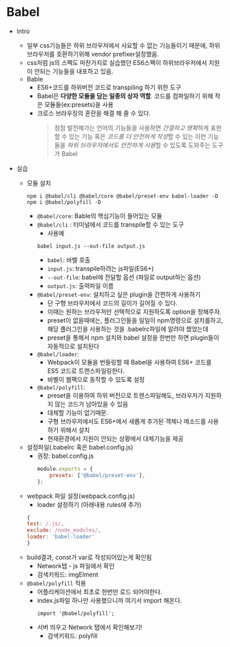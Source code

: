# Babel

-   Intro

    -   일부 css기능들은 하위 브라우저에서 사요할 수 없는 기능들이기 때문에, 하위브라우저를 호환하기위해 vendor prefixer설정했음.
    -   css처럼 js의 스펙도 마찬가지로 실습했던 ES6스펙이 하위브라우저에서 지원이 안되는 기능들을 내포하고 있음.
    -   Bable
        -   ES6+코드를 하위버전 코드로 transpiling 하기 위한 도구
        -   Babel은 **다양한 모듈을 담는 일종의 상자 역할**. 코드를 컴파일하기 위해 작은 모듈들(ex:presets)을 사용
        -   크로스 브라우징의 혼란을 해결 해 줄 수 있다.
            > 점점 발전해가는 언어의 기능들을 사용하면 *간결하고 명확*하게 표현할 수 있는 기능 혹은
            > *코드를 더 안전하게 작성*할 수 있는
            > 이런 기능들을 *하위 브라우저에서도 안전하게 사용*할 수 있도록 도와주는 도구가 Babel

-   실습
    -   모듈 설치
        ```console
        npm i @babel/cli @babel/core @babel/preset-env babel-loader -D
        npm i @babel/polyfill -D
        ```
        -   `@babel/core`: Bable의 핵심기능이 들어있는 모듈
        -   `@babel/cli` : 터미널에서 코드를 transpile할 수 있는 도구
            -   사용예
            ```console
            babel input.js --out-file output.js
            ```
            -   `babel`: 바벨 호출
            -   `input.js`: transpile하려는 js파일(ES6+)
            -   `--out-file`: babel에 전달할 옵션 (파일로 output하는 옵션)
            -   `output.js`: 출력파일 이름
        -   `@babel/preset-env`: 설치하고 싶은 plugin을 간편하게 사용하기
            -   단 구형 브라우저에서 코드의 길이가 길어질 수 있다.
            -   이때는 원하는 브라우저만 선택적으로 지원하도록 option을 정해주자.
            -   preset이 없을때에는, 플러그인들을 일일이 npm명령으로 설치를하고, 해당 플러그인을 사용하는 것을 .babelrc파일에 알려야 했었는데
            -   preset을 통해서 npm 설치와 babel 설정을 한번만 하면 plugin들이 자동적으로 설치된다
        -   `@babel/loader`:
            -   Webpack이 모듈을 번들링할 때 Babel을 사용하여 ES6+ 코드를 ES5 코드로 트랜스파일링한다.
            -   바벨이 웹팩으로 동작할 수 있도록 설정
        -   `@babel/polyfill`:
            -   preset을 이용하여 하위 버전으로 트렌스파일해도, 브라우저가 지원하지 않는 코드가 남아있을 수 있음
            -   대체할 기능이 없기때문.
            -   구형 브라우저에서도 ES6+에서 새롭게 추가된 객체나 메소드를 사용하기 위해서 설치
            -   현재환경에서 지원이 안되는 상황에서 대체기능을 제공
    -   설정파일(.babelrc 혹은 babel.config.js)
        -   권장: babel.config.js
            ```js
            module.exports = {
                presets: ['@babel/preset-env'],
            };
            ```
    -   webpack 파일 설정(webpack.config.js)
        -   loader 설정하기 (아래내용 rules에 추가)
        ```js
        {
        test: /.js/,
        exclude: /node_modules/,
        loader: 'babel-loader'
        }
        ```
    -   build결과, const가 var로 작성되어있는게 확인됨
        -   Network탭 - js 파일에서 확인
        -   검색키워드: imgElment
    -   `@babel/polyfill` 적용
        -   어플리케이션에서 최초로 한번만 로드 되어야한다.
        -   index.js파일 하나만 사용했으니까 여기서 import 해온다.
            ```
            import '@babel/polyfill';
            ```
        -   서버 띄우고 Network 탭에서 확인해보기!
            -   검색키워드: polyfill
